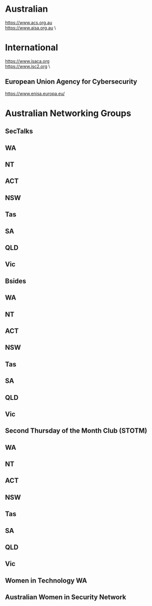 # Australian

https://www.acs.org.au \
https://www.aisa.org.au \

# International

https://www.isaca.org \
https://www.isc2.org \

## European Union Agency for Cybersecurity

https://www.enisa.europa.eu/

# Australian Networking Groups

## SecTalks

## WA

## NT

## ACT

## NSW

## Tas

## SA

## QLD

## Vic

## Bsides

## WA

## NT

## ACT

## NSW

## Tas

## SA

## QLD

## Vic

## Second Thursday of the Month Club (STOTM)

## WA

## NT

## ACT

## NSW

## Tas

## SA

## QLD

## Vic

## Women in Technology WA

## Australian Women in Security Network
